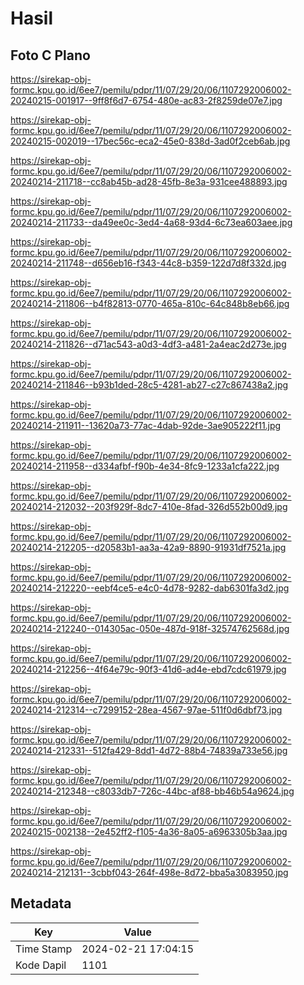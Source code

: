 # Hasil

## Foto C Plano

https://sirekap-obj-formc.kpu.go.id/6ee7/pemilu/pdpr/11/07/29/20/06/1107292006002-20240215-001917--9ff8f6d7-6754-480e-ac83-2f8259de07e7.jpg

https://sirekap-obj-formc.kpu.go.id/6ee7/pemilu/pdpr/11/07/29/20/06/1107292006002-20240215-002019--17bec56c-eca2-45e0-838d-3ad0f2ceb6ab.jpg

https://sirekap-obj-formc.kpu.go.id/6ee7/pemilu/pdpr/11/07/29/20/06/1107292006002-20240214-211718--cc8ab45b-ad28-45fb-8e3a-931cee488893.jpg

https://sirekap-obj-formc.kpu.go.id/6ee7/pemilu/pdpr/11/07/29/20/06/1107292006002-20240214-211733--da49ee0c-3ed4-4a68-93d4-6c73ea603aee.jpg

https://sirekap-obj-formc.kpu.go.id/6ee7/pemilu/pdpr/11/07/29/20/06/1107292006002-20240214-211748--d656eb16-f343-44c8-b359-122d7d8f332d.jpg

https://sirekap-obj-formc.kpu.go.id/6ee7/pemilu/pdpr/11/07/29/20/06/1107292006002-20240214-211806--b4f82813-0770-465a-810c-64c848b8eb66.jpg

https://sirekap-obj-formc.kpu.go.id/6ee7/pemilu/pdpr/11/07/29/20/06/1107292006002-20240214-211826--d71ac543-a0d3-4df3-a481-2a4eac2d273e.jpg

https://sirekap-obj-formc.kpu.go.id/6ee7/pemilu/pdpr/11/07/29/20/06/1107292006002-20240214-211846--b93b1ded-28c5-4281-ab27-c27c867438a2.jpg

https://sirekap-obj-formc.kpu.go.id/6ee7/pemilu/pdpr/11/07/29/20/06/1107292006002-20240214-211911--13620a73-77ac-4dab-92de-3ae905222f11.jpg

https://sirekap-obj-formc.kpu.go.id/6ee7/pemilu/pdpr/11/07/29/20/06/1107292006002-20240214-211958--d334afbf-f90b-4e34-8fc9-1233a1cfa222.jpg

https://sirekap-obj-formc.kpu.go.id/6ee7/pemilu/pdpr/11/07/29/20/06/1107292006002-20240214-212032--203f929f-8dc7-410e-8fad-326d552b00d9.jpg

https://sirekap-obj-formc.kpu.go.id/6ee7/pemilu/pdpr/11/07/29/20/06/1107292006002-20240214-212205--d20583b1-aa3a-42a9-8890-91931df7521a.jpg

https://sirekap-obj-formc.kpu.go.id/6ee7/pemilu/pdpr/11/07/29/20/06/1107292006002-20240214-212220--eebf4ce5-e4c0-4d78-9282-dab6301fa3d2.jpg

https://sirekap-obj-formc.kpu.go.id/6ee7/pemilu/pdpr/11/07/29/20/06/1107292006002-20240214-212240--014305ac-050e-487d-918f-32574762568d.jpg

https://sirekap-obj-formc.kpu.go.id/6ee7/pemilu/pdpr/11/07/29/20/06/1107292006002-20240214-212256--4f64e79c-90f3-41d6-ad4e-ebd7cdc61979.jpg

https://sirekap-obj-formc.kpu.go.id/6ee7/pemilu/pdpr/11/07/29/20/06/1107292006002-20240214-212314--c7299152-28ea-4567-97ae-511f0d6dbf73.jpg

https://sirekap-obj-formc.kpu.go.id/6ee7/pemilu/pdpr/11/07/29/20/06/1107292006002-20240214-212331--512fa429-8dd1-4d72-88b4-74839a733e56.jpg

https://sirekap-obj-formc.kpu.go.id/6ee7/pemilu/pdpr/11/07/29/20/06/1107292006002-20240214-212348--c8033db7-726c-44bc-af88-bb46b54a9624.jpg

https://sirekap-obj-formc.kpu.go.id/6ee7/pemilu/pdpr/11/07/29/20/06/1107292006002-20240215-002138--2e452ff2-f105-4a36-8a05-a6963305b3aa.jpg

https://sirekap-obj-formc.kpu.go.id/6ee7/pemilu/pdpr/11/07/29/20/06/1107292006002-20240214-212131--3cbbf043-264f-498e-8d72-bba5a3083950.jpg


## Metadata

| Key        | Value               |
| ---------- | ------------------- |
| Time Stamp | 2024-02-21 17:04:15 |
| Kode Dapil | 1101                |



